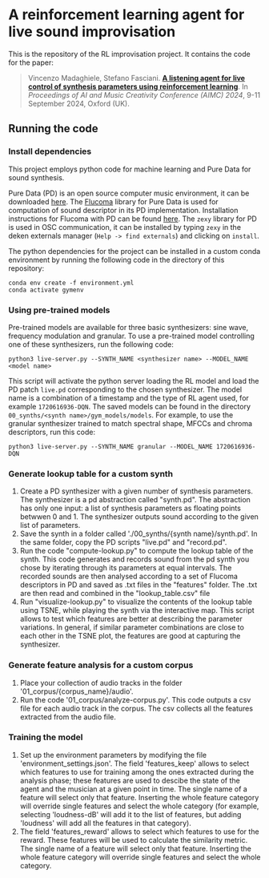 # A reinforcement learning agent for live sound improvisation

This is the repository of the RL improvisation project.
It contains the code for the paper:

> Vincenzo Madaghiele, Stefano Fasciani.
> [**A listening agent for live control of synthesis parameters using reinforcement learning**]().
> In _Proceedings of AI and Music Creativity Conference (AIMC) 2024_, 9-11 September 2024, Oxford (UK).

## Running the code

### Install dependencies
This project employs python code for machine learning and Pure Data for sound synthesis. 

Pure Data (PD) is an open source computer music environment, it can be downloaded [here](https://puredata.info/downloads). The [Flucoma](https://www.flucoma.org/) library for Pure Data is used for computation of sound descriptor in its PD implementation. Installation instructions for Flucoma with PD can be found [here](https://learn.flucoma.org/installation/pd/). The `zexy` library for PD is used in OSC communication, it can be installed by typing `zexy` in the deken externals manager (`Help -> find externals`) and clicking on `install`.

The python dependencies for the project can be installed in a custom conda environment by running the following code in the directory of this repository:
```
conda env create -f environment.yml
conda activate gymenv
```

### Using pre-trained models
Pre-trained models are available for three basic synthesizers: sine wave, frequency modulation and granular. To use a pre-trained model controlling one of these synthesizers, run the following code:
```
python3 live-server.py --SYNTH_NAME <synthesizer name> --MODEL_NAME <model name> 
```
This script will activate the python server loading the RL model and load the PD patch `live.pd` corresponding to the chosen synthesizer.
The model name is a combination of a timestamp and the type of RL agent used, for example `1720616936-DQN`. The saved models can be found in the directory `00_synths/<synth name>/gym_models/models`. For example, to use the granular synthesizer trained to match spectral shape, MFCCs and chroma descriptors, run this code:
```
python3 live-server.py --SYNTH_NAME granular --MODEL_NAME 1720616936-DQN
```

### Generate lookup table for a custom synth
1. Create a PD synthesizer with a given number of synthesis parameters. The synthesizer is a pd abstraction called "synth.pd". The abstraction has only one input: a list of synthesis parameters as floating points betwwen 0 and 1. The synthesizer outputs sound according to the given list of parameters.
2. Save the synth in a folder called './00_synths/{synth name}/synth.pd'. In the same folder, copy the PD scripts "live.pd" and "record.pd".
3. Run the code "compute-lookup.py" to compute the lookup table of the synth. This code generates and records sound from the pd synth you chose by iterating through its parameters at equal intervals. The recorded sounds are then analysed according to a set of Flucoma descriptors in PD and saved as .txt files in the "features" folder. The .txt are then read and combined in the "lookup_table.csv" file
4. Run "visualize-lookup.py" to visualize the contents of the lookup table using TSNE, while playing the synth via the interactive map. This script allows to test which features are better at describing the parameter variations. In general, if similar parameter combinations are close to each other in the TSNE plot, the features are good at capturing the synthesizer. 


### Generate feature analysis for a custom corpus
1. Place your collection of audio tracks in the folder '01_corpus/{corpus_name}/audio'. 
2. Run the code '01_corpus/analyze-corpus.py'. This code outputs a csv file for each audio track in the corpus. The csv collects all the features extracted from the audio file. 


### Training the model
1. Set up the environment parameters by modifying the file 'environment_settings.json'. The field 'features_keep' allows to select which features to use for training among the ones extracted during the analysis phase; these features are used to descibe the state of the agent and the musician at a given point in time. The single name of a feature will select only that feature. Inserting the whole feature category will override single features and select the whole category (for example, selecting 'loudness-dB' will add it to the list of features, but adding 'loudness' will add all the features in that category).
2. The field 'features_reward' allows to select which features to use for the reward. These features will be used to calculate the similarity metric. The single name of a feature will select only that feature. Inserting the whole feature category will override single features and select the whole category.

